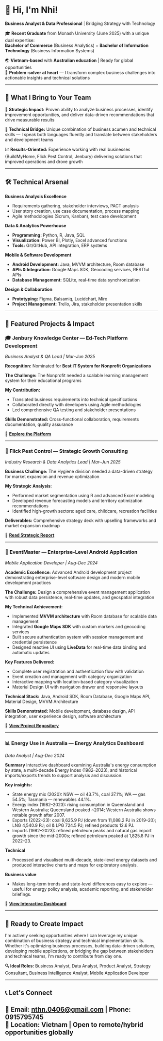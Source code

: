 # 👋 Hi, I'm Nhi!

**Business Analyst & Data Professional** | Bridging Strategy with Technology

🎓 **Recent Graduate** from Monash University (June 2025) with a unique dual expertise:  
**Bachelor of Commerce** (Business Analytics) + **Bachelor of Information Technology** (Business Information Systems)

🌏 **Vietnam-based** with **Australian education** | Ready for global opportunities  
🧠 **Problem-solver at heart** — I transform complex business challenges into actionable insights and technical solutions

---

## 💼 What I Bring to Your Team

**🎯 Strategic Impact:** Proven ability to analyze business processes, identify improvement opportunities, and deliver data-driven recommendations that drive measurable results

**🔗 Technical Bridge:** Unique combination of business acumen and technical skills — I speak both languages fluently and translate between stakeholders and development teams

**📈 Results-Oriented:** Experience working with real businesses (BuildMyHome, Flick Pest Control, Jenbury) delivering solutions that improved operations and drove growth

---

## 🛠️ Technical Arsenal

**Business Analysis Excellence**  
- Requirements gathering, stakeholder interviews, PACT analysis  
- User story creation, use case documentation, process mapping  
- Agile methodologies (Scrum, Kanban), test case development  

**Data & Analytics Powerhouse**  
- **Programming:** Python, R, Java, SQL  
- **Visualization:** Power BI, Plotly, Excel advanced functions  
- **Tools:** Git/GitHub, API integration, ERP systems  

**Mobile & Software Development**  
- **Android Development:** Java, MVVM architecture, Room database  
- **APIs & Integration:** Google Maps SDK, Geocoding services, RESTful APIs  
- **Database Management:** SQLite, real-time data synchronization  

**Design & Collaboration**  
- **Prototyping:** Figma, Balsamiq, Lucidchart, Miro  
- **Project Management:** Trello, Jira, stakeholder presentation skills  

---

## 🚀 Featured Projects & Impact

### 🎓 **Jenbury Knowledge Center** — Ed-Tech Platform Development
*Business Analyst & QA Lead | Mar–Jun 2025*

**Recognition:** Nominated for **Best IT System for Nonprofit Organizations**

**The Challenge:** The Nonprofit needed a scalable learning management system for their educational programs

**My Contribution:**  
- Translated business requirements into technical specifications  
- Collaborated directly with developers using Agile methodologies  
- Led comprehensive QA testing and stakeholder presentations  

**Skills Demonstrated:** Cross-functional collaboration, requirements documentation, quality assurance

🔗 **[Explore the Platform](https://github.com/nn-projects/jenbury_financial/blob/main/README.md)**

---

### 🧼 **Flick Pest Control** — Strategic Growth Consulting
*Industry Research & Data Analytics Lead | Mar–Jun 2025*

**Business Challenge:** The Hygiene division needed a data-driven strategy for market expansion and revenue optimization

**My Strategic Analysis:**  
- Performed market segmentation using R and advanced Excel modeling  
- Developed revenue forecasting models and territory optimization recommendations  
- Identified high-growth sectors: aged care, childcare, recreation facilities  

**Deliverables:** Comprehensive strategy deck with upselling frameworks and market expansion roadmap

🔗 **[Read Strategic Report](https://github.com/nn-projects/flick-strategy-project/blob/main/README.md)**

---

### 📱 **EventMaster** — Enterprise-Level Android Application
*Mobile Application Developer | Aug–Dec 2024*

**Academic Excellence:** Advanced Android development project demonstrating enterprise-level software design and modern mobile development practices

**The Challenge:** Design a comprehensive event management application with robust data persistence, real-time updates, and geospatial integration

**My Technical Achievement:**  
- Implemented **MVVM architecture** with Room database for scalable data management  
- Integrated **Google Maps SDK** with custom markers and geocoding services  
- Built secure authentication system with session management and credential persistence  
- Designed reactive UI using **LiveData** for real-time data binding and automatic updates  

**Key Features Delivered:**  
- Complete user registration and authentication flow with validation  
- Event creation and management with category organization  
- Interactive mapping with location-based category visualization  
- Material Design UI with navigation drawer and responsive layouts  

**Technical Stack:** Java, Android SDK, Room Database, Google Maps API, Material Design, MVVM Architecture

**Skills Demonstrated:** Mobile development, database design, API integration, user experience design, software architecture

🔗 **[View Project Repository](https://github.com/nn-projects/android_project/blob/main/README.md)**

---

### 📊 Energy Use in Australia — Energy Analytics Dashboard
*Data Analyst | Aug-Dec 2024*

**Summary**
Interactive dashboard examining Australia's energy consumption by state, a multi-decade Energy Index (1982–2023), and historical imports/exports trends to support analysis and discussion.

**Key insights:**
- State energy mix (2020): NSW — oil 43.7%, coal 37.1%; WA — gas 54.5%; Tasmania — renewables 44.1%.
- Energy index (1982–2023): rising consumption in Queensland and Western Australia; Queensland peaked ~2014; Western Australia shows notable growth after 2007.
- Exports (2022–23): coal 9,625.9 PJ (down from 11,088.2 PJ in 2019–20); LNG 4,540.9 PJ; oil & LPG 724.5 PJ; refined products 12.6 PJ.
- Imports (1982–2023): refined petroleum peaks and natural gas import growth since the mid-2000s; refined petroleum peaked at 1,825.8 PJ in 2022–23.

**Technical**
- Processed and visualised multi-decade, state-level energy datasets and produced interactive charts and maps for exploratory analysis.

**Business value**
- Makes long-term trends and state-level differences easy to explore — useful for energy policy analysis, academic reporting, and stakeholder briefings.


🔗 **[View Interactive Dashboard](https://tngu0367.github.io/FIT3179/)**

---

## 🎯 Ready to Create Impact

I'm actively seeking opportunities where I can leverage my unique combination of business strategy and technical implementation skills. Whether it's optimizing business processes, building data-driven solutions, developing mobile applications, or bridging the gap between stakeholders and technical teams, I'm ready to contribute from day one.

**🔍 Ideal Roles:** Business Analyst, Data Analyst, Product Analyst, Strategy Consultant, Business Intelligence Analyst, Mobile Application Developer

---

## 📞 Let's Connect

📧 **Email:** nthn.0406@gmail.com | **Phone:** 0915795745  
📍 **Location:** Vietnam | Open to remote/hybrid opportunities globally
---

